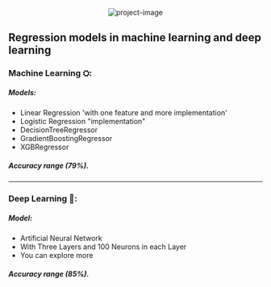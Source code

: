 <p align="center"><img src="https://socialify.git.ci/3bsalam-1/Regression-Models/image?description=1&amp;language=1&amp;name=1&amp;owner=1&amp;pattern=Solid&amp;pulls=1&amp;stargazers=1&amp;theme=Auto" alt="project-image"></p>

Regression models in machine learning and deep learning
 ---

### Machine Learning ⛭: 

##### Models: 
- Linear Regression 'with one feature and more implementation' 
- Logistic Regression "implementation" 
- DecisionTreeRegressor 
- GradientBoostingRegressor 
- XGBRegressor 
##### Accuracy range (79%). 
--- 
### Deep Learning 🐺: 
##### Model: 
- Artificial Neural Network 
- With Three Layers and 100 Neurons in each Layer 
- You can explore more 
##### Accuracy range (85%).
